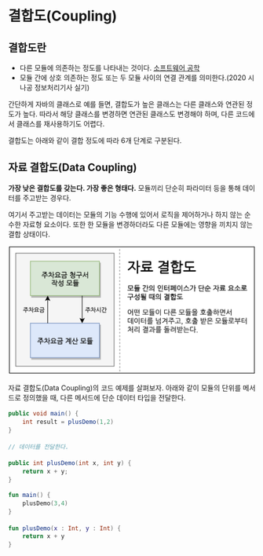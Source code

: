 # 결합도(Coupling)
## 결합도란 
* 다른 모듈에 의존하는 정도를 나타내는 것이다. [소프트웨어 공학](https://ko.wikipedia.org/wiki/%EC%86%8C%ED%94%84%ED%8A%B8%EC%9B%A8%EC%96%B4_%EA%B3%B5%ED%95%99)
* 모듈 간에 상호 의존하는 정도 또는 두 모듈 사이의 연결 관계를 의미한다.(2020 시나공 정보처리기사 실기)

간단하게 자바의 클래스로 예를 들면, 결합도가 높은 클래스는 다른 클래스와 연관된 정도가 높다. 따라서 해당 클래스를 변경하면 연관된 클래스도 변경해야 하며, 다른 코드에서 클래스를 재사용하기도 어렵다.

결합도는 아래와 같이 결합 정도에 따라 6개 단계로 구분된다.

## 자료 결합도(Data Coupling)
**가장 낮은 결합도를 갖는다. 가장 좋은 형태다.** 모듈끼리 단순히 파라미터 등을 통해 데이터를 주고받는 경우다.

여기서 주고받는 데이터는 모듈의 기능 수행에 있어서 로직을 제어하거나 하지 않는 순수한 자료형 요소이다. 또한 한 모듈을 변경하더라도 다른 모듈에는 영향을 끼치지 않는 결합 상태이다.

![data coupling](../img/data_coupling_img.jpg)

자료 결합도(Data Coupling)의 코드 예제를 살펴보자. 아래와 같이 모듈의 단위를 메서드로 정의했을 때, 다른 메서드에 단순 데이터 타입을 전달한다.

```java
public void main() {
    int result = plusDemo(1,2)
}

// 데이터를 전달한다.

public int plusDemo(int x, int y) {
    return x + y;
}
```


```kotlin
fun main() {
    plusDemo(3,4)
}

fun plusDemo(x : Int, y : Int) {
    return x + y
}
```

